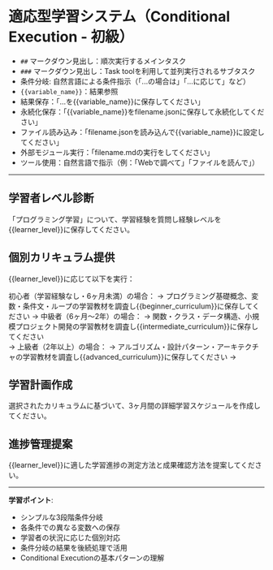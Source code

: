 # 適応型学習システム（Conditional Execution - 初級）

- `##` マークダウン見出し：順次実行するメインタスク
- `###` マークダウン見出し：Task toolを利用して並列実行されるサブタスク
- 条件分岐: 自然言語による条件指示（「...の場合は」「...に応じて」など）
- `{{variable_name}}`：結果参照
- 結果保存：「...を{{variable_name}}に保存してください」
- 永続化保存：「{{variable_name}}をfilename.jsonに保存して永続化してください」
- ファイル読み込み：「filename.jsonを読み込んで{{variable_name}}に設定してください」
- 外部モジュール実行：「filename.mdの実行をしてください」
- ツール使用：自然言語で指示（例：「Webで調べて」「ファイルを読んで」）
---

## 学習者レベル診断
「プログラミング学習」について、学習経験を質問し経験レベルを{{learner_level}}に保存してください。

## 個別カリキュラム提供
{{learner_level}}に応じて以下を実行：

初心者（学習経験なし・6ヶ月未満）の場合：
→ プログラミング基礎概念、変数・条件文・ループの学習教材を調査し{{beginner_curriculum}}に保存してください
→ 
中級者（6ヶ月〜2年）の場合：
→ 関数・クラス・データ構造、小規模プロジェクト開発の学習教材を調査し{{intermediate_curriculum}}に保存してください  
→ 
上級者（2年以上）の場合：
→ アルゴリズム・設計パターン・アーキテクチャの学習教材を調査し{{advanced_curriculum}}に保存してください
→ 
## 学習計画作成
選択されたカリキュラムに基づいて、3ヶ月間の詳細学習スケジュールを作成してください。

## 進捗管理提案
{{learner_level}}に適した学習進捗の測定方法と成果確認方法を提案してください。

---

**学習ポイント**:
- シンプルな3段階条件分岐
- 各条件での異なる変数への保存
- 学習者の状況に応じた個別対応
- 条件分岐の結果を後続処理で活用
- Conditional Executionの基本パターンの理解